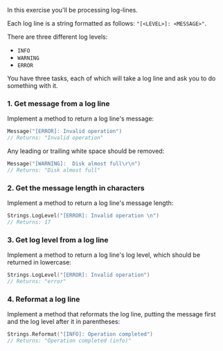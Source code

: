 In this exercise you'll be processing log-lines.

Each log line is a string formatted as follows: `"[<LEVEL>]: <MESSAGE>"`.

There are three different log levels:

- `INFO`
- `WARNING`
- `ERROR`

You have three tasks, each of which will take a log line and ask you to do something with it.

### 1. Get message from a log line

Implement a method to return a log line's message:

```go
Message("[ERROR]: Invalid operation")
// Returns: "Invalid operation"
```

Any leading or trailing white space should be removed:

```go
Message("[WARNING]:  Disk almost full\r\n")
// Returns: "Disk almost full"
```

### 2. Get the message length in characters

Implement a method to return a log line's message length:

```go
Strings.LogLevel("[ERROR]: Invalid operation \n")
// Returns: 17
```

### 3. Get log level from a log line

Implement a method to return a log line's log level, which should be returned in lowercase:

```go
Strings.LogLevel("[ERROR]: Invalid operation")
// Returns: "error"
```

### 4. Reformat a log line

Implement a method that reformats the log line, putting the message first and the log level after it in parentheses:

```go
Strings.Reformat("[INFO]: Operation completed")
// Returns: "Operation completed (info)"
```
